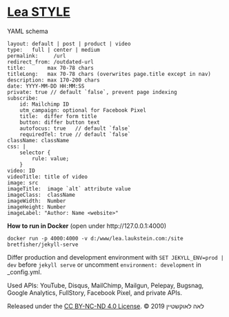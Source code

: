 # [Lea STYLE](https://lea.laukstein.com)

YAML schema

    layout: default | post | product | video
    type:   full | center | medium
    permalink:     /url
    redirect_from: /outdated-url
    title:       max 70-78 chars
    titleLong:   max 70-78 chars (overwrites page.title except in nav)
    description: max 170-200 chars
    date: YYYY-MM-DD HH:MM:SS
    private: true // default `false`, prevent page indexing
    subscribe:
        id: Mailchimp ID
        utm_campaign: optional for Facebook Pixel
        title:  differ form title
        button: differ button text
        autofocus: true   // default `false`
        requiredTel: true // default `false`
    className: className
    css: |
        selector {
            rule: value;
        }
    video: ID
    videoTitle: title of video
    image: src
    imageTitle:  image `alt` attribute value
    imageClass:  className
    imageWidth:  Number
    imageHeight: Number
    imageLabel: "Author: Name <website>"
    
**How to run in Docker** (open under http:\/\/127.0.0.1:4000)

    docker run -p 4000:4000 -v d:/www/lea.laukstein.com:/site bretfisher/jekyll-serve


Differ production and development environment with `SET JEKYLL_ENV=prod | dev` before `jekyll serve` or uncomment `environment: development` in _config.yml.

Used APIs: YouTube, Disqus, MailChimp, Mailgun, Pelepay, Bugsnag, Google Analytics, FullStory, Facebook Pixel, and private APIs.

Released under the [CC BY-NC-ND 4.0 License](LICENSE). © 2019 לאה לאוקשטיין

